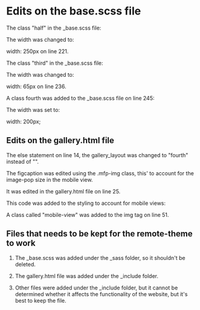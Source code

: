 # Edits on the base.scss file

The class "half" in the _base.scss file:

The width was changed to:

width: 250px on line 221.

The class "third" in the _base.scss file:

The width was changed to:

width: 65px on line 236.

A class fourth was added to the _base.scss file on line 245:

The width was set to:

width: 200px;

## Edits on the gallery.html file

The else statement on line 14, the gallery_layout was changed to "fourth" instead of "".

The figcaption was edited using the .mfp-img class, this' to account for the image-pop size in the mobile view.

It was edited in the gallery.html file on line 25.

This code was added to the styling to account for mobile views:

<style>
  @media screen and (max-width: 480px) {
  .image-mobile{
    width: 65px !important;
    height: auto !important;
  }
  .mfp-img{
    width: 175px !important;
    height: auto !important;
  }
  .fourth, .half{
    width: 380px !important;
    height: auto !important;
    flex-direction: row !important;
    justify-content: space-around;
  }
   .half .image-mobile{
    width: 125px !important;
    height: auto !important;
  }
  .fourth  .image-mobile{
    width: 100px !important;
    height: auto !important;
  }
}
</style>

A class called "mobile-view" was added to the img tag on line 51.


## Files that needs to be kept for the remote-theme to work

1. The _base.scss was added under the  _sass folder, so it shouldn't be deleted.

2. The gallery.html file was added under the _include folder.

3. Other files were added under the _include folder, but it cannot be determined whether it affects the functionality of the website, but it's best to keep the file.
